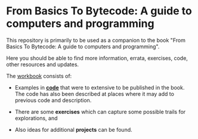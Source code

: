 # From Basics To Bytecode: A guide to computers and programming

This repository is primarily to be used as a companion to the book "From Basics To Bytecode: A guide to computers and programming".

Here you should be able to find more information, errata, exercises, code, other resources and updates.

The [workbook](./workbook) consists of:

* Examples in [__code__](./workbook/code) that were to extensive to be published in the book. The code has also been described at places where it may add to previous code and description.

* There are some __exercises__ which can capture some possible trails for explorations, and

* Also ideas for additional __projects__ can be found.
